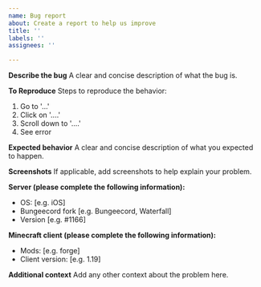 ```yaml
---
name: Bug report
about: Create a report to help us improve
title: ''
labels: ''
assignees: ''

---
```


**Describe the bug**
A clear and concise description of what the bug is.

**To Reproduce**
Steps to reproduce the behavior:
1. Go to '...'
2. Click on '....'
3. Scroll down to '....'
4. See error

**Expected behavior**
A clear and concise description of what you expected to happen.

**Screenshots**
If applicable, add screenshots to help explain your problem.

**Server (please complete the following information):**
 - OS: [e.g. iOS]
 - Bungeecord fork [e.g. Bungeecord, Waterfall]
 - Version [e.g. #1166]

**Minecraft client (please complete the following information):**
 - Mods: [e.g. forge]
 - Client version: [e.g. 1.19]

**Additional context**
Add any other context about the problem here.
